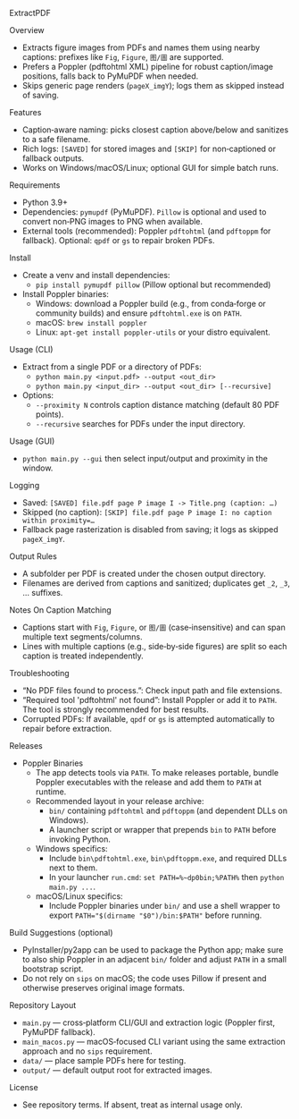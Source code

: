 ExtractPDF

Overview
- Extracts figure images from PDFs and names them using nearby captions: prefixes like `Fig`, `Figure`, `图/圖` are supported.
- Prefers a Poppler (pdftohtml XML) pipeline for robust caption/image positions, falls back to PyMuPDF when needed.
- Skips generic page renders (`pageX_imgY`); logs them as skipped instead of saving.

Features
- Caption‑aware naming: picks closest caption above/below and sanitizes to a safe filename.
- Rich logs: `[SAVED]` for stored images and `[SKIP]` for non‑captioned or fallback outputs.
- Works on Windows/macOS/Linux; optional GUI for simple batch runs.

Requirements
- Python 3.9+
- Dependencies: `pymupdf` (PyMuPDF). `Pillow` is optional and used to convert non‑PNG images to PNG when available.
- External tools (recommended): Poppler `pdftohtml` (and `pdftoppm` for fallback). Optional: `qpdf` or `gs` to repair broken PDFs.

Install
- Create a venv and install dependencies:
  - `pip install pymupdf pillow`  (Pillow optional but recommended)
- Install Poppler binaries:
  - Windows: download a Poppler build (e.g., from conda‑forge or community builds) and ensure `pdftohtml.exe` is on `PATH`.
  - macOS: `brew install poppler`
  - Linux: `apt-get install poppler-utils` or your distro equivalent.

Usage (CLI)
- Extract from a single PDF or a directory of PDFs:
  - `python main.py <input.pdf> --output <out_dir>`
  - `python main.py <input_dir> --output <out_dir> [--recursive]`
- Options:
  - `--proximity N` controls caption distance matching (default 80 PDF points).
  - `--recursive` searches for PDFs under the input directory.

Usage (GUI)
- `python main.py --gui` then select input/output and proximity in the window.

Logging
- Saved: `[SAVED] file.pdf page P image I -> Title.png (caption: …)`
- Skipped (no caption): `[SKIP] file.pdf page P image I: no caption within proximity=…`
- Fallback page rasterization is disabled from saving; it logs as skipped `pageX_imgY`.

Output Rules
- A subfolder per PDF is created under the chosen output directory.
- Filenames are derived from captions and sanitized; duplicates get `_2`, `_3`, … suffixes.

Notes On Caption Matching
- Captions start with `Fig`, `Figure`, or `图/圖` (case‑insensitive) and can span multiple text segments/columns.
- Lines with multiple captions (e.g., side‑by‑side figures) are split so each caption is treated independently.

Troubleshooting
- “No PDF files found to process.”: Check input path and file extensions.
- “Required tool 'pdftohtml' not found”: Install Poppler or add it to `PATH`. The tool is strongly recommended for best results.
- Corrupted PDFs: If available, `qpdf` or `gs` is attempted automatically to repair before extraction.

Releases
- Poppler Binaries
  - The app detects tools via `PATH`. To make releases portable, bundle Poppler executables with the release and add them to `PATH` at runtime.
  - Recommended layout in your release archive:
    - `bin/` containing `pdftohtml` and `pdftoppm` (and dependent DLLs on Windows).
    - A launcher script or wrapper that prepends `bin` to `PATH` before invoking Python.
  - Windows specifics:
    - Include `bin\pdftohtml.exe`, `bin\pdftoppm.exe`, and required DLLs next to them.
    - In your launcher `run.cmd`: `set PATH=%~dp0bin;%PATH%` then `python main.py ...`.
  - macOS/Linux specifics:
    - Include Poppler binaries under `bin/` and use a shell wrapper to export `PATH="$(dirname "$0")/bin:$PATH"` before running.

Build Suggestions (optional)
- PyInstaller/py2app can be used to package the Python app; make sure to also ship Poppler in an adjacent `bin/` folder and adjust `PATH` in a small bootstrap script.
- Do not rely on `sips` on macOS; the code uses Pillow if present and otherwise preserves original image formats.

Repository Layout
- `main.py` — cross‑platform CLI/GUI and extraction logic (Poppler first, PyMuPDF fallback).
- `main_macos.py` — macOS‑focused CLI variant using the same extraction approach and no `sips` requirement.
- `data/` — place sample PDFs here for testing.
- `output/` — default output root for extracted images.

License
- See repository terms. If absent, treat as internal usage only.
